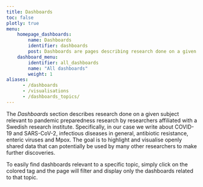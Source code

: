 ```yaml
---
title: Dashboards
toc: false
plotly: true
menu:
    homepage_dashboards:
        name: Dashboards
        identifier: dashboards
        post: Dashboards are pages describing research done on a given subject. They include visualisations of and links to data from the research groups(s) involved. <a href="/dashboards/">See all dashboards <i class="bi bi-arrow-right-circle-fill"></i></a>
    dashboard_menu:
        identifier: all_dashboards
        name: "All dashboards"
        weight: 1
aliases:
      - /dashboards
      - /visualisations
      - /dashboards_topics/
---
```


The *Dashboards* section describes research done on a given subject relevant to pandemic preparedness research by researchers affiliated with a Swedish research institute. Specifically, in our case we write about COVID-19 and SARS-CoV-2, infectious diseases in general, antibiotic resistance, enteric viruses and Mpox. The goal is to highlight and visualise openly shared data that can potentially be used by many other researchers to make further discoveries.

To easily find dashboards relevant to a specific topic, simply click on the colored tag and the page will filter and display only the dashboards related to that topic.
  